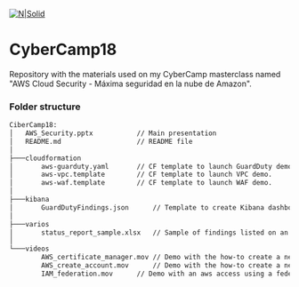 [![N|Solid](http://securityinside.info/wp-content/uploads/logo.png)](https://securityinside.info)

# CyberCamp18

Repository with the materials used on my CyberCamp masterclass named "AWS Cloud Security - Máxima seguridad en la nube de Amazon".

### Folder structure

```sh
CiberCamp18:
│   AWS_Security.pptx			// Main presentation
│   README.md			        // README file
│
├───cloudformation
│       aws-guarduty.yaml		// CF template to launch GuardDuty demo.
│       aws-vpc.template		// CF template to launch VPC demo.
│       aws-waf.template		// CF template to launch WAF demo.
│
├───kibana
│       GuardDutyFindings.json		// Template to create Kibana dashboard to show GuardDuty findings.
│
├───varios
│       status_report_sample.xlsx	// Sample of findings listed on an IAM status report.
│
└───videos
        AWS_certificate_manager.mov	// Demo with the how-to create a new certificate.
        AWS_create_account.mov		// Demo with the how-to create a new AWS account.
        IAM_federation.mov		// Demo with an aws access using a federated account.
```

